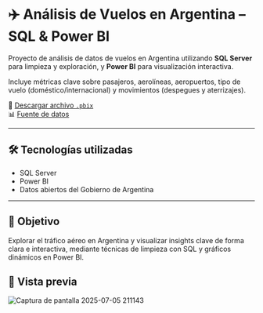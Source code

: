 # ✈️ Análisis de Vuelos en Argentina – SQL & Power BI

Proyecto de análisis de datos de vuelos en Argentina utilizando **SQL Server** para limpieza y exploración, y **Power BI** para visualización interactiva.

Incluye métricas clave sobre pasajeros, aerolíneas, aeropuertos, tipo de vuelo (doméstico/internacional) y movimientos (despegues y aterrizajes).

🔗 [Descargar archivo `.pbix`](./analisis_vuelos_2025.pbix)  
📊 [Fuente de datos](https://www.datos.gob.ar/dataset/transporte-aterrizajes-despegues-procesados-por-administracion-nacional-aviacion-civil-anac/archivo/transporte_0706775f-bed9-46e7-aac5-726d7e72e429)

---

## 🛠️ Tecnologías utilizadas

- SQL Server
- Power BI
- Datos abiertos del Gobierno de Argentina

---

## 🎯 Objetivo

Explorar el tráfico aéreo en Argentina y visualizar insights clave de forma clara e interactiva, mediante técnicas de limpieza con SQL y gráficos dinámicos en Power BI.


## 📸 Vista previa

![Captura de pantalla 2025-07-05 211143](https://github.com/user-attachments/assets/a46be895-39b2-4076-8d5a-3ce2be8a9f36)
